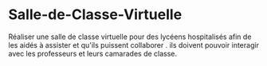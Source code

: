 # Salle-de-Classe-Virtuelle
Réaliser une salle de classe virtuelle pour des lycéens hospitalisés afin de les aidés à assister et qu'ils puissent collaborer . ils doivent pouvoir interagir avec les professeurs et leurs camarades de classe.
